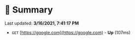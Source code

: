 # 📖 Summary
Last updated: **3/16/2021, 7:41:17 PM**

- `GET` [https://google.com](https://google.com) - **Up** (107ms)
